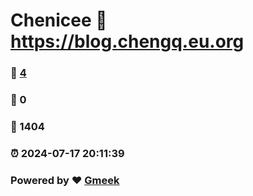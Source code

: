 # Chenicee :link: https://blog.chengq.eu.org 
### :page_facing_up: [4](https://blog.chengq.eu.org/tag.html) 
### :speech_balloon: 0 
### :hibiscus: 1404 
### :alarm_clock: 2024-07-17 20:11:39 
### Powered by :heart: [Gmeek](https://github.com/Meekdai/Gmeek)
